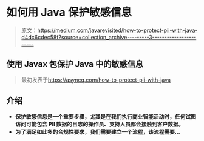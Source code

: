 # 如何用 Java 保护敏感信息

> 原文：<https://medium.com/javarevisited/how-to-protect-pii-with-java-d4dc6cdec58f?source=collection_archive---------3----------------------->

## 使用 Javax 包保护 Java 中的敏感信息

> 最初发表于<https://asyncq.com/how-to-protect-pii-with-java>

## **介绍**

*   **保护敏感信息是一个重要步骤，尤其是在我们执行商业智能活动时，任何试图访问可能包含 PII 数据的日志的操作员、支持人员都会接触到客户数据。**
*   **为了满足如此多的合规性要求，我们需要建立一个流程，该流程需要…**